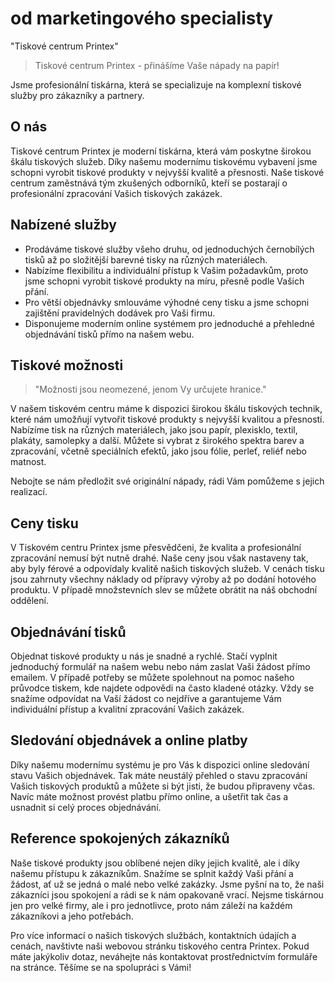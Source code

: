 #  od marketingového specialisty

"Tiskové centrum Printex"

> Tiskové centrum Printex - přinášíme Vaše nápady na papír!

 Jsme profesionální tiskárna, která se specializuje na komplexní tiskové služby pro zákazníky a partnery.

## O nás

Tiskové centrum Printex je moderní tiskárna, která vám poskytne širokou škálu tiskových služeb. Díky našemu modernímu tiskovému vybavení jsme schopni vyrobit tiskové produkty v nejvyšší kvalitě a přesnosti. Naše tiskové centrum zaměstnává tým zkušených odborníků, kteří se postarají o profesionální zpracování Vašich tiskových zakázek.

## Nabízené služby

- Prodáváme tiskové služby všeho druhu, od jednoduchých černobílých tisků až po složitější barevné tisky na různých materiálech.
- Nabízíme flexibilitu a individuální přístup k Vašim požadavkům, proto jsme schopni vyrobit tiskové produkty na míru, přesně podle Vašich přání.
- Pro větší objednávky smlouváme výhodné ceny tisku a jsme schopni zajištění pravidelných dodávek pro Vaši firmu.
- Disponujeme moderním online systémem pro jednoduché a přehledné objednávání tisků přímo na našem webu.

## Tiskové možnosti

> "Možnosti jsou neomezené, jenom Vy určujete hranice."

V našem tiskovém centru máme k dispozici širokou škálu tiskových technik, které nám umožňují vytvořit tiskové produkty s nejvyšší kvalitou a přesností. Nabízíme tisk na různých materiálech, jako jsou papír, plexisklo, textil, plakáty, samolepky a další. Můžete si vybrat z širokého spektra barev a zpracování, včetně speciálních efektů, jako jsou fólie, perleť, reliéf nebo matnost.

Nebojte se nám předložit své originální nápady, rádi Vám pomůžeme s jejich realizací.

## Ceny tisku

V Tiskovém centru Printex jsme přesvědčeni, že kvalita a profesionální zpracování nemusí být nutně drahé. Naše ceny jsou však nastaveny tak, aby byly férové a odpovídaly kvalitě našich tiskových služeb. V cenách tisku jsou zahrnuty všechny náklady od přípravy výroby až po dodání hotového produktu. V případě množstevních slev se můžete obrátit na náš obchodní oddělení.

## Objednávání tisků

Objednat tiskové produkty u nás je snadné a rychlé. Stačí vyplnit jednoduchý formulář na našem webu nebo nám zaslat Vaši žádost přímo emailem. V případě potřeby se můžete spolehnout na pomoc našeho průvodce tiskem, kde najdete odpovědi na často kladené otázky. Vždy se snažíme odpovídat na Vaší žádost co nejdříve a garantujeme Vám individuální přístup a kvalitní zpracování Vašich zakázek.

## Sledování objednávek a online platby

Díky našemu modernímu systému je pro Vás k dispozici online sledování stavu Vašich objednávek. Tak máte neustálý přehled o stavu zpracování Vašich tiskových produktů a můžete si být jisti, že budou připraveny včas. Navíc máte možnost provést platbu přímo online, a ušetřit tak čas a usnadnit si celý proces objednávání.

## Reference spokojených zákazníků

Naše tiskové produkty jsou oblíbené nejen díky jejich kvalitě, ale i díky našemu přístupu k zákazníkům. Snažíme se splnit každý Vaši přání a žádost, ať už se jedná o malé nebo velké zakázky. Jsme pyšní na to, že naši zákazníci jsou spokojení a rádi se k nám opakovaně vrací. Nejsme tiskárnou jen pro velké firmy, ale i pro jednotlivce, proto nám záleží na každém zákazníkovi a jeho potřebách.

Pro více informací o našich tiskových službách, kontaktních údajích a cenách, navštivte naši webovou stránku tiskového centra Printex. Pokud máte jakýkoliv dotaz, neváhejte nás kontaktovat prostřednictvím formuláře na stránce. Těšíme se na spolupráci s Vámi!